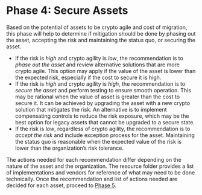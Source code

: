 # Phase 4: Secure Assets
Based on the potential of assets to be crypto agile and cost of migration, this phase will help to determine if mitigation should be done by phasing out the asset, accepting the risk and maintaining the status quo, or securing the asset.

- If the risk is *high* and crypto agility is *low*, the recommendation is to *phase out the asset* and review alternative solutions that are more crypto agile. This option may apply if the value of the asset is lower than the expected risk, especially if the cost to secure it is high.
- If the risk is *high* and crypto agility is *high*, the recommendation is to *secure the asset* and perform testing to ensure smooth operation. This may be rational when the value of asset is greater than the cost to secure it. It can be achieved by upgrading the asset with a new crypto solution that mitigates the risk. An alternative is to implement compensating controls to reduce the risk exposure, which may be the best option for legacy assets that cannot be upgraded to a secure state.
- If the risk is *low*, regardless of crypto agility, the recommendation is to *accept the risk* and include exception process for the asset. Maintaining the status quo is reasonable when the expected value of the risk is lower than the organization’s risk tolerance.

The actions needed for each recommendation differ depending on the nature of the asset and the organization. The resource folder provides a list of implementations and vendors for reference of what may need to be done technically. Once the recommendation and list of actions needed are decided for each asset, proceed to [Phase 5](https://github.com/comcast-spider/CARAF-Knowledge-Base/tree/main/Phase%205%3A%20Organizational%20Roadmap).
